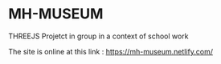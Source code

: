 # MH-MUSEUM

THREEJS Projetct in group in a context of school work

The site is online at this link : https://mh-museum.netlify.com/
